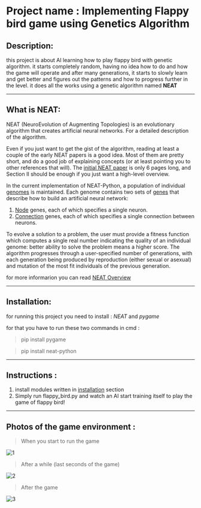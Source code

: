 # Project name : Implementing Flappy bird game using Genetics Algorithm

## Description:
this project is about AI learning how to play flappy bird with genetic algorithm.
it starts completely random, having no idea how to do and how the game will operate and after many generations, it starts to slowly learn and get better and figures out the patterns and how to progress further in the level.
it does all the works using a genetic algorithm named **NEAT**

------------
## What is NEAT:
NEAT (NeuroEvolution of Augmenting Topologies) is an evolutionary algorithm that creates artificial neural networks. For a detailed description of the algorithm.

Even if you just want to get the gist of the algorithm, reading at least a couple of the early NEAT papers is a good idea. Most of them are pretty short, and do a good job of explaining concepts (or at least pointing you to other references that will). The [initial NEAT paper](http://nn.cs.utexas.edu/downloads/papers/stanley.cec02.pdf) is only 6 pages long, and Section II should be enough if you just want a high-level overview.

In the current implementation of NEAT-Python, a population of individual [genomes](https://neat-python.readthedocs.io/en/latest/glossary.html#term-genome) is maintained. Each genome contains two sets of [genes](https://neat-python.readthedocs.io/en/latest/glossary.html#term-gene)  that describe how to build an artificial neural network:

1. [Node](https://neat-python.readthedocs.io/en/latest/glossary.html#term-node) genes, each of which specifies a single neuron.
2. [Connection](https://neat-python.readthedocs.io/en/latest/glossary.html#term-connection) genes, each of which specifies a single connection between neurons.

To evolve a solution to a problem, the user must provide a fitness function which computes a single real number indicating the quality of an individual genome: better ability to solve the problem means a higher score. The algorithm progresses through a user-specified number of generations, with each generation being produced by reproduction (either sexual or asexual) and mutation of the most fit individuals of the previous generation.

for more informarion you can read [NEAT Overview](https://neat-python.readthedocs.io/en/latest/neat_overview.html)

------------

## Installation: 
for running this project you need to install : *NEAT* and *pygame*

for that you have to run these two commands in cmd :

>pip install pygame

>pip install neat-python



------------

## Instructions :
1.  install modules written in [installation](https://github.com/alitourani/computational-intelligence-class-9901/tree/master/G01-Genetic-Algorithm-Flappy-Bird#Installation-) section
2. Simply run flappy_bird.py and watch an AI start training itself to play the game of flappy bird!

------------

## Photos of the game environment :
> When you start to run the game


![1](https://user-images.githubusercontent.com/71727363/104791728-09ca1a80-57b1-11eb-8f5a-6bfae69e6c6e.PNG)



>After a while (last seconds of the game)


![2](https://user-images.githubusercontent.com/71727363/104791838-5c0b3b80-57b1-11eb-8e88-0251be64e764.PNG)



>After the game


![3](https://user-images.githubusercontent.com/71727363/104791931-c623e080-57b1-11eb-9172-bcbce59716d2.PNG)
